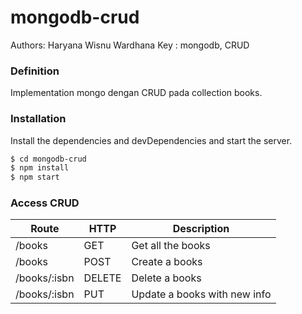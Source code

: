 # mongodb-crud

Authors: Haryana Wisnu Wardhana
Key : mongodb, CRUD

### Definition

Implementation mongo dengan CRUD pada collection books.

### Installation

Install the dependencies and devDependencies and start the server.

```sh
$ cd mongodb-crud
$ npm install
$ npm start
```

### Access CRUD

| Route | HTTP | Description|
| ------ | ------ | ------ |
| /books | GET | Get all the books |
| /books | POST | Create a books |
| /books/:isbn | DELETE | Delete a books |
| /books/:isbn | PUT | Update a books with new info |
